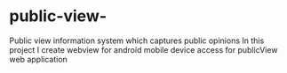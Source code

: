 # public-view-
Public view information system which captures public opinions
In this project I create webview for android mobile device access for publicView web application
